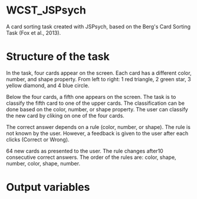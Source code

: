 # WCST_JSPsych

A card sorting task created with JSPsych, based on the Berg's Card Sorting Task <a src="https://journals.plos.org/plosone/article?id=10.1371/journal.pone.0063885">(Fox et al., 2013).</a> 

<h1>Structure of the task</h1>
<p>In the task, four cards appear on the screen. Each card has a different color, number, and shape property. From left to right: 1 red triangle, 2 green star, 3 yellow diamond, and 4 blue circle.</p>
<p>Below the four cards, a fifth one appears on the screen. The task is to classify the fifth card to one of the upper cards. The classification can be done based on the color, number, or shape property. The user can classify the new card by cliking on one of the four cards.</p>
<p>The correct answer depends on a rule (color, number, or shape). The rule is not known by the user. However, a feedback is given to the user after each clicks (Correct or Wrong).</p>

<p>64 new cards as presented to the user. The rule changes after10 consecutive correct answers. The order of the rules are: color, shape, number, color, shape, number.</p>

<h1>Output variables</h1>


